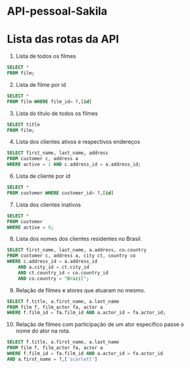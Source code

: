 # API-pessoal-Sakila

# Lista das rotas da API

1. Lista de todos os filmes

```sql
SELECT *
FROM film;
```
2. Lista de filme por id

```sql
SELECT *
FROM film WHERE film_id= ?,[id]
```

3. Lista do titulo de todos os filmes

```sql
SELECT title
FROM film;
```

4. Lista dos clientes ativos e respectivos endereços

```sql
SELECT first_name, last_name, address
FROM customer c, address a
WHERE active = 1 AND c.address_id = a.address_id;
```
6. Lista de cliente por id

```sql
SELECT *
FROM customer WHERE customer_id= ?,[id]
```
7. Lista dos clientes inativos

```sql
SELECT *
FROM customer
WHERE active = 0;
```

8. Lista dos nomes dos clientes residentes no Brasil.

```sql
SELECT first_name, last_name, a.address, co.country
FROM customer c, address a, city ct, country co
WHERE c.address_id = a.address_id
	AND a.city_id = ct.city_id
	AND ct.country_id = co.country_id
    AND co.country = "Brazil";
```
9. Relação de filmes e atores que atuaram no mesmo.

```sql
SELECT f.title, a.first_name, a.last_name
FROM film f, film_actor fa, actor a
WHERE f.film_id = fa.film_id AND a.actor_id = fa.actor_id;
```
10. Relação de filmes com participação de um ator específico passe o nome do ator na rota.
```sql
SELECT f.title, a.first_name, a.last_name
FROM film f, film_actor fa, actor a
WHERE f.film_id = fa.film_id AND a.actor_id = fa.actor_id
AND a.first_name = ?,['scarlett']
```
